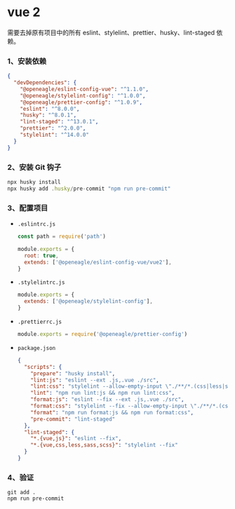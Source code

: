 # vue 2

需要去掉原有项目中的所有 eslint、stylelint、prettier、husky、lint-staged 依赖。

### 1、安装依赖

```json
{
  "devDependencies": {
    "@openeagle/eslint-config-vue": "^1.1.0",
    "@openeagle/stylelint-config": "^1.0.0",
    "@openeagle/prettier-config": "^1.0.9",
    "eslint": "^8.0.0",
    "husky": "^8.0.1",
    "lint-staged": "^13.0.1",
    "prettier": "^2.0.0",
    "stylelint": "^14.0.0"
  }
}
```

### 2、安装 Git 钩子

```jsx
npx husky install
npx husky add .husky/pre-commit "npm run pre-commit"
```

### 3、配置项目

- `.eslintrc.js`

    ```js
    const path = require('path')

    module.exports = {
      root: true,
      extends: ['@openeagle/eslint-config-vue/vue2'],
    }
    ```

- `.stylelintrc.js`

    ```js
    module.exports = {
      extends: ['@openeagle/stylelint-config'],
    }
    ```

- `.prettierrc.js`

    ```js
    module.exports = require('@openeagle/prettier-config')
    ```

- `package.json`

    ```json
    {
      "scripts": {
        "prepare": "husky install",
        "lint:js": "eslint --ext .js,.vue ./src",
        "lint:css": "stylelint --allow-empty-input \"./**/*.(css|less|scss|vue)\"",
        "lint": "npm run lint:js && npm run lint:css",
        "format:js": "eslint --fix --ext .js,.vue ./src",
        "format:css": "stylelint --fix --allow-empty-input \"./**/*.(css|less|scss|vue)\"",
        "format": "npm run format:js && npm run format:css",
        "pre-commit": "lint-staged"
      },
      "lint-staged": {
        "*.{vue,js}": "eslint --fix",
        "*.{vue,css,less,sass,scss}": "stylelint --fix"
      }
    }
    ```

### 4、验证

```shell
git add .
npm run pre-commit
```
